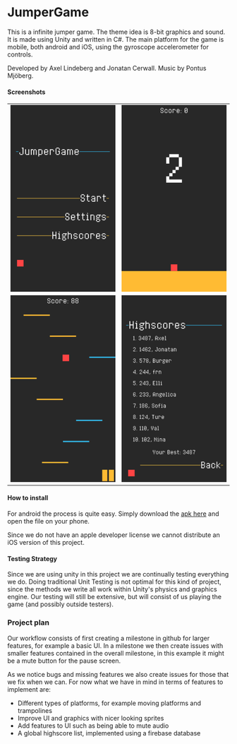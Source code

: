# JumperGame
This is a infinite jumper game. The theme idea is 8-bit graphics and sound. It is made using Unity and written in C#. The main platform for the game is mobile, both android and iOS, using the gyroscope accelerometer for controls.

Developed by Axel Lindeberg and Jonatan Cerwall. Music by Pontus Mjöberg.

#### Screenshots
|                |                |
| :------------- | :------------- |
| ![StartScreen](./Screenshots/StartScreen.png "")| ![GameScreen1](./Screenshots/GameScreen1.png "") |
![GameScreen2](./Screenshots/GameScreen2.png "") | ![HighScoreList](./Screenshots/HighScoreList.png "") |


#### How to install
For android the process is quite easy. Simply download the [apk here](https://github.com/AxlLind/2D-platformer/raw/master/JumperGame.apk) and open the file on your phone.

Since we do not have an apple developer license we cannot distribute an iOS version of this project.

#### Testing Strategy
Since we are using unity in this project we are continually testing everything we do. Doing traditional Unit Testing is not optimal for this kind of project, since the methods we write all work within Unity's physics and graphics engine. Our testing will still be extensive, but will consist of us playing the game (and possibly outside testers).

### Project plan
Our workflow consists of first creating a milestone in github for larger features, for example a basic UI. In a milestone we then create issues with smaller features contained in the overall milestone, in this example it might be a mute button for the pause screen.

As we notice bugs and missing features we also create issues for those that we fix when we can. For now what we have in mind in terms of features to implement are:

- Different types of platforms, for example moving platforms and trampolines
- Improve UI and graphics with nicer looking sprites
- Add features to UI such as being able to mute audio
- A global highscore list, implemented using a firebase database
